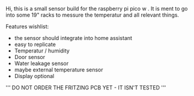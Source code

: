 Hi, 
this is a small sensor build for the raspberry pi pico w . It is ment to go into some 19" racks to messure the temperatur and all relevant things. 

Features wishlist: 
  - the sensor should integrate into home assistant
  - easy to replicate
  - Temperatur / humidity
  - Door sensor
  - Water leakage sensor
  - maybe external temperature sensor
  - Display optional

'''  DO NOT ORDER THE FRITZING PCB YET - IT ISN'T TESTED '''

